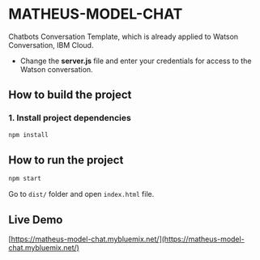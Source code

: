 # MATHEUS-MODEL-CHAT

Chatbots Conversation Template, which is already applied to Watson Conversation, IBM Cloud.
* Change the **server.js** file and enter your credentials for access to the Watson conversation.

## How to build the project

### 1. Install project dependencies

```bash
npm install
```

## How to run the project

```bash
npm start
```
Go to `dist/` folder and open `index.html` file.

## Live Demo

[https://matheus-model-chat.mybluemix.net/](https://matheus-model-chat.mybluemix.net/)
